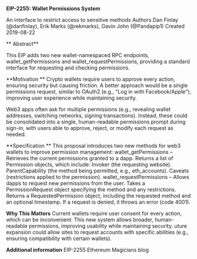  **EIP-2255: Wallet Permissions System**
 
An interface to restrict access to sensitive methods
Authors 	Dan Finlay (@danfinlay), Erik Marks (@rekmarks), Gavin John (@Pandapip1)
Created 	2019-08-22

** Abstract**

This EIP adds two new wallet-namespaced RPC endpoints, wallet_getPermissions and wallet_requestPermissions, providing a standard interface for requesting and checking permissions.

**Motivation **
Crypto wallets require users to approve every action, ensuring security but causing friction. A better approach would be a single permissions request, similar to OAuth2 (e.g., "Log in with Facebook/Apple"), improving user experience while maintaining security.

Web3 apps often ask for multiple permissions (e.g., revealing wallet addresses, switching networks, signing transactions). Instead, these could be consolidated into a single, human-readable permissions prompt during sign-in, with users able to approve, reject, or modify each request as needed.

 **Specification **
This proposal introduces two new methods for web3 wallets to improve permission management:
wallet_getPermissions – Retrieves the current permissions granted to a dapp.
Returns a list of Permission objects, which include:
Invoker (the requesting website).
ParentCapability (the method being permitted, e.g., eth_accounts).
Caveats (restrictions applied to the permission).
wallet_requestPermissions – Allows dapps to request new permissions from the user.
Takes a PermissionRequest object specifying the method and any restrictions.
Returns a RequestedPermission object, including the requested method and an optional timestamp.
If a request is denied, it throws an error (code 4001).

**Why This Matters**
Current wallets require user consent for every action, which can be inconvenient.
This new system allows broader, human-readable permissions, improving usability while maintaining security.
uture expansion could allow sites to request accounts with specific abilities (e.g., ensuring compatibility with certain wallets).
 
**Additional information**
EIP-2255
Ethereum Magicians blog



